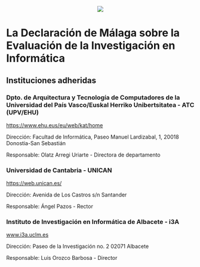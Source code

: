 <p align="center"><img src="https://user-images.githubusercontent.com/26405870/93817565-75640700-fc59-11ea-9c58-fd101f4ec5e0.png" /></p>

# La Declaración de Málaga sobre la Evaluación de la Investigación en Informática

## Instituciones adheridas

### Dpto. de Arquitectura y Tecnología de Computadores de la Universidad del País Vasco/Euskal Herriko Unibertsitatea - ATC (UPV/EHU)
https://www.ehu.eus/eu/web/kat/home

Dirección:    Facultad de Informática, Paseo Manuel Lardizabal, 1, 20018
              Donostia-San Sebastián

Responsable:  Olatz Arregi Uriarte - Directora de departamento
              
### Universidad de Cantabria - UNICAN
https://web.unican.es/

Dirección:    Avenida de Los Castros s/n
              Santander

Responsable:  Ángel Pazos - Rector

### Instituto de Investigación en Informática de Albacete - i3A
www.i3a.uclm.es

Dirección:    Paseo de la Investigación no. 2  02071
              Albacete

Responsable:  Luis Orozco Barbosa - Director

